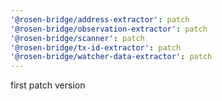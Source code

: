 ```yaml
---
'@rosen-bridge/address-extractor': patch
'@rosen-bridge/observation-extractor': patch
'@rosen-bridge/scanner': patch
'@rosen-bridge/tx-id-extractor': patch
'@rosen-bridge/watcher-data-extractor': patch
---
```


first patch version
